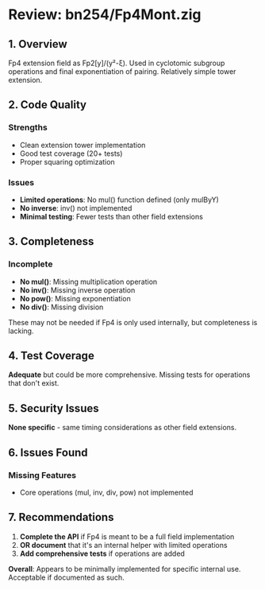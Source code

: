 # Review: bn254/Fp4Mont.zig

## 1. Overview
Fp4 extension field as Fp2[y]/(y²-ξ). Used in cyclotomic subgroup operations and final exponentiation of pairing. Relatively simple tower extension.

## 2. Code Quality

### Strengths
- Clean extension tower implementation
- Good test coverage (20+ tests)
- Proper squaring optimization

### Issues
- **Limited operations**: No mul() function defined (only mulByY)
- **No inverse**: inv() not implemented
- **Minimal testing**: Fewer tests than other field extensions

## 3. Completeness

### Incomplete
- **No mul()**: Missing multiplication operation
- **No inv()**: Missing inverse operation
- **No pow()**: Missing exponentiation
- **No div()**: Missing division

These may not be needed if Fp4 is only used internally, but completeness is lacking.

## 4. Test Coverage

**Adequate** but could be more comprehensive. Missing tests for operations that don't exist.

## 5. Security Issues

**None specific** - same timing considerations as other field extensions.

## 6. Issues Found

### Missing Features
- Core operations (mul, inv, div, pow) not implemented

## 7. Recommendations

1. **Complete the API** if Fp4 is meant to be a full field implementation
2. **OR document** that it's an internal helper with limited operations
3. **Add comprehensive tests** if operations are added

**Overall**: Appears to be minimally implemented for specific internal use. Acceptable if documented as such.
